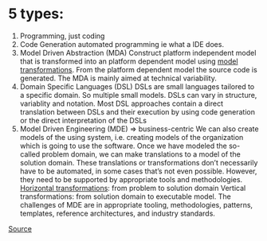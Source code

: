 # 5 types:


1. Programming, just coding 
2. Code Generation
    automated programming ie what a IDE does.
3. Model Driven Abstraction (MDA)
    Construct platform independent model that is transformed into an platform dependent model using [model transformations](http://www.theenterprisearchitect.eu/blog/2008/02/18/mda-and-model-transformation). From the platform dependent model the source code is generated.
    The MDA is mainly aimed at technical variability.
4. Domain Specific Languages (DSL)
    DSLs are small languages tailored to a specific domain. So multiple small models.
    DSLs can vary in structure, variablity and notation.
    Most DSL approaches contain a direct translation between DSLs and their execution by using code generation or the direct interpretation of the DSLs
5. Model Driven Engineering (MDE) => business-centric
    We can also create models of the using system, i.e. creating models of the organization which is going to use the software. Once we have modeled the so-called problem domain, we can make translations to a model of the solution domain. These translations or transformations don’t necessarily have to be automated, in some cases that’s not even possible. However, they need to be supported by appropriate tools and methodologies.
    [Horizontal transformations](http://www.theenterprisearchitect.eu/blog/2008/11/27/the-place-of-architecture-in-model-driven-engineering): from problem to solution domain
    Vertical transformations: from solution domain to executable model.
    The challenges of MDE are in appropriate tooling, methodologies, patterns, templates, reference architectures, and industry standards.

[Source](http://www.theenterprisearchitect.eu/blog/2009/03/31/5-types-of-model-driven-software-development/)